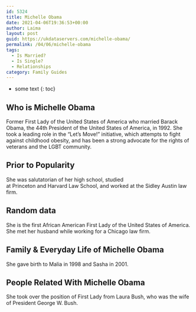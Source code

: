 ```yaml
---
id: 5324
title: Michelle Obama
date: 2021-04-06T19:36:53+00:00
author: Laima
layout: post
guid: https://ukdataservers.com/michelle-obama/
permalink: /04/06/michelle-obama
tags:
  - Is Married?
  - Is Single?
  - Relationships
category: Family Guides
---
```


* some text
{: toc}


## Who is Michelle Obama
                  
                  
                  
Former First Lady of the United States of America who married Barack Obama, the 44th President of the United States of America, in 1992. She took a leading role in the &#8220;Let&#8217;s Move!&#8221; initiative, which attempts to fight against childhood obesity, and has been a strong advocate for the rights of veterans and the LGBT community.
                  
              
            
              
            
                
                
                
## Prior to Popularity
                  
                  
                  
She was salutatorian of her high school, studied at Princeton and Harvard Law School, and worked at the Sidley Austin law firm. 
                  
              
            
              
            
                
                
                
## Random data
                  
                  
                  
She is the first African American First Lady of the United States of America. She met her husband while working for a Chicago law firm.
                  
              
            
              
            
                
                
                
## Family & Everyday Life of Michelle Obama
                  
                  
                  
She gave birth to Malia in 1998 and Sasha in 2001.
                  
              
            
              
            
                
                
                
## People Related With Michelle Obama
                  
                  
                  
She took over the position of First Lady from Laura Bush, who was the wife of President George W. Bush.
                  
              
            
              
            
                
              
            
              
              
            
            
              
            
          
          
          